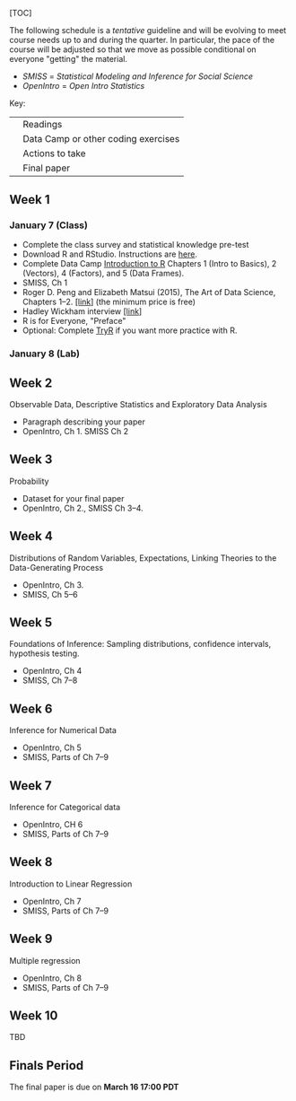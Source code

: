 <!--
.. title: Schedule
.. slug: schedule
-->

[TOC]


<i class="fa fa-warning"></i> The following schedule is a *tentative* guideline and will be evolving to meet course needs up to and during the quarter.
In particular, the pace of the course will be adjusted so that we move as possible conditional on everyone "getting" the material. 

- *SMISS* = *Statistical Modeling and Inference for Social Science*
- *OpenIntro* = *Open Intro Statistics* 

Key: 

<table>
<tr>
<td><i class="fa fa-book"></i></td><td>Readings</td>
<tr>
<tr>
<td><i class="fa fa-code"></i></td><td>Data Camp or other coding exercises</td>
<tr>
<tr>
<td><i class="fa fa-gears"></i></td><td>Actions to take</td>
<tr>
<tr>
<td><i class="fa fa-puzzle-piece"></i></td><td>Final paper</td>
<tr>

</table>


## Week 1

### January 7 (Class)

<ul class="fa-ul">
<li> <i class="fa-li fa fa-gears"></i> Complete the class survey and statistical knowledge pre-test </li>
<li> <i class="fa-li fa fa-gears"></i> Download R and RStudio. Instructions are <a href="/resources/install/">here</a>. </li>
<li> <i class="fa-li fa fa-code"></i> Complete Data Camp <a href="https://www.datacamp.com/courses/free-introduction-to-r">Introduction to R</a> Chapters 1 (Intro to Basics), 2 (Vectors), 4 (Factors), and 5 (Data Frames). </li>
<li> <i class="fa-li fa fa-book"></i> <emph>SMISS</emph>, Ch 1 </li>
<li>  <i class="fa-li fa fa-book"></i> Roger D. Peng and Elizabeth Matsui (2015), <emph>The Art of Data Science</emph>, Chapters 1&ndash;2. <a href="https://leanpub.com/artofdatascience">[link</a>] (the minimum price is free) </li>
<li> <i class="fa-li fa fa-book"></i> Hadley Wickham interview <a href="http://bulletin.imstat.org/2014/09/data-science-how-is-it-different-to-statistics%E2%80%89/">[link</a>] </li>
<li> <i class="fa-li fa fa-book"></i> <emph>R is for Everyone</emph>, "Preface" </li>
<li> <i class="fa-li fa fa-code"></i> Optional: Complete <a href="http://tryr.codeschool.com/">TryR</a> if you want more practice with R. </li>
</ul>

	
### January 8 (Lab)

## Week 2

Observable Data, Descriptive Statistics and Exploratory Data Analysis

<ul class="fa-ul">
<li><i class="fa-li fa fa-puzzle-piece"></i></td><td>Paragraph describing your paper</td>
<li> <i class="fa-li fa fa-book"></i> <emph>OpenIntro</emph>, Ch 1. <emph>SMISS</emph> Ch 2 </li>
</ul>

## Week 3

Probability

<ul class="fa-ul">
<li><i class="fa-li fa fa-puzzle-piece"></i></td><td>Dataset for your final paper</td>
<li> <i class="fa-li fa fa-book"></i> <emph>OpenIntro</emph>, Ch 2., <emph>SMISS</emph> Ch 3&ndash;4. </li>
</ul>

## Week 4

Distributions of Random Variables, Expectations, Linking Theories to the Data-Generating Process

<ul class="fa-ul">
<li> <i class="fa-li fa fa-book"></i> <emph>OpenIntro</emph>, Ch 3.  </li>
<li> <i class="fa-li fa fa-book"></i> <emph>SMISS</emph>, Ch 5&ndash;6  </li>
</ul>

## Week 5

Foundations of Inference: Sampling distributions, confidence intervals, hypothesis testing.

<ul class="fa-ul">
<li> <i class="fa-li fa fa-book"></i> <emph>OpenIntro</emph>, Ch 4 </li>
<li> <i class="fa-li fa fa-book"></i> <emph>SMISS</emph>, Ch 7&ndash;8  </li>
</ul>

## Week 6

Inference for Numerical Data

<ul class="fa-ul">
<li> <i class="fa-li fa fa-book"></i> <emph>OpenIntro</emph>, Ch 5 </li>
<li> <i class="fa-li fa fa-book"></i> <emph>SMISS</emph>, Parts of Ch 7&ndash;9 </li>
</ul>


## Week 7

Inference for Categorical data

<ul class="fa-ul">
<li> <i class="fa-li fa fa-book"></i> <emph>OpenIntro</emph>, CH 6 </li>
<li> <i class="fa-li fa fa-book"></i> <emph>SMISS</emph>, Parts of Ch 7&ndash;9 </li>
</ul>

## Week 8

Introduction to Linear Regression

<ul class="fa-ul">
<li> <i class="fa-li fa fa-book"></i> <emph>OpenIntro</emph>, Ch 7 </li>
<li> <i class="fa-li fa fa-book"></i> <emph>SMISS</emph>, Parts of Ch 7&ndash;9 </li>
</ul>

## Week 9

Multiple regression

<ul class="fa-ul">
<li> <i class="fa-li fa fa-book"></i> <emph>OpenIntro</emph>, Ch 8 </li>
<li> <i class="fa-li fa fa-book"></i> <emph>SMISS</emph>, Parts of Ch 7&ndash;9 </li>
</ul>

## Week 10

TBD


## Finals Period

The final paper is due on **March 16 17:00 PDT**


